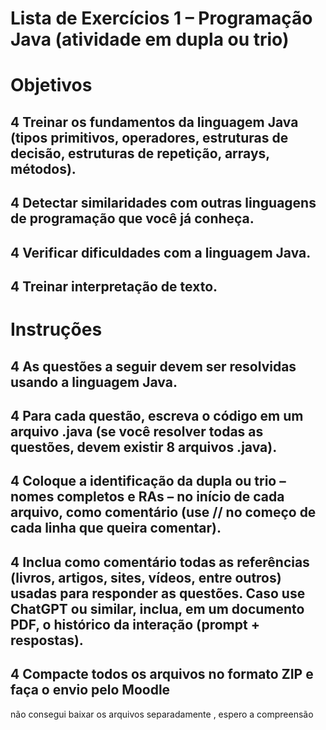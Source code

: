 # Lista de Exercícios 1 – Programação Java (atividade em dupla ou trio)
# Objetivos
## 4 Treinar os fundamentos da linguagem Java (tipos primitivos, operadores, estruturas de decisão, estruturas de repetição, arrays, métodos).
## 4 Detectar similaridades com outras linguagens de programação que você já conheça.
## 4 Verificar dificuldades com a linguagem Java.
## 4 Treinar interpretação de texto.
# Instruções
## 4 As questões a seguir devem ser resolvidas usando a linguagem Java.
## 4 Para cada questão, escreva o código em um arquivo .java (se você resolver todas as questões, devem existir 8 arquivos .java).
## 4 Coloque a identificação da dupla ou trio – nomes completos e RAs – no início de cada arquivo, como comentário (use // no começo de cada linha que queira comentar).
## 4 Inclua como comentário todas as referências (livros, artigos, sites, vídeos, entre outros) usadas para responder as questões. Caso use ChatGPT ou similar, inclua, em um documento PDF, o histórico da interação (prompt + respostas).
## 4 Compacte todos os arquivos no formato ZIP e faça o envio pelo Moodle


não consegui baixar os arquivos separadamente , espero a compreensão